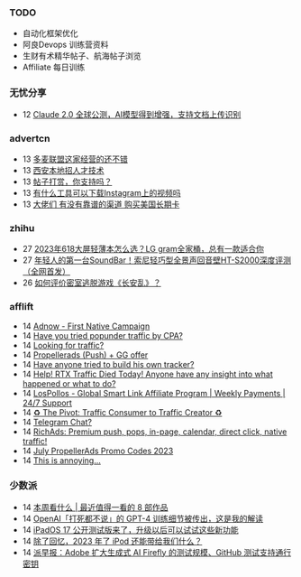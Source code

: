 ### TODO
-  自动化框架优化
-  阿良Devops 训练营资料
-  生财有术精华帖子、航海帖子浏览
-  Affiliate 每日训练

### 无忧分享
<!-- ruyo:START -->
-  12 [Claude 2.0 全球公测，AI模型得到增强，支持文档上传识别](https://51.ruyo.net/18428.html)<!-- ruyo:END -->

### advertcn
<!-- advertcn:START -->
-  13 [多麦联盟这家经营的还不错](https://www.advertcn.com/forum.php?mod=viewthread&tid=111194)
-  13 [西安本地招人才技术](https://www.advertcn.com/forum.php?mod=viewthread&tid=111193)
-  13 [帖子打赏，你支持吗？](https://www.advertcn.com/forum.php?mod=viewthread&tid=111191)
-  13 [有什么工具可以下载Instagram上的视频吗](https://www.advertcn.com/forum.php?mod=viewthread&tid=111190)
-  13 [大佬们 有没有靠谱的渠道 购买美国长期卡](https://www.advertcn.com/forum.php?mod=viewthread&tid=111187)<!-- advertcn:END -->

### zhihu
<!-- zhihu:START -->
-  27 [2023年618大屏轻薄本怎么选？LG gram全家桶，总有一款适合你](http://zhuanlan.zhihu.com/p/632641888?utm_campaign=rss&utm_medium=rss&utm_source=rss&utm_content=title)
-  27 [年轻人的第一台SoundBar！索尼轻巧型全景声回音壁HT-S2000深度评测（全网首发）](http://zhuanlan.zhihu.com/p/630990296?utm_campaign=rss&utm_medium=rss&utm_source=rss&utm_content=title)
-  26 [如何评价密室逃脱游戏《长安乱》？](http://www.zhihu.com/question/563950552/answer/3045961312?utm_campaign=rss&utm_medium=rss&utm_source=rss&utm_content=title)<!-- zhihu:END -->

### afflift
<!-- afflift:START -->
-  14 [Adnow - First Native Campaign](https://afflift.com/f/threads/adnow-first-native-campaign.9524/)
-  14 [Have you tried popunder traffic by CPA?](https://afflift.com/f/threads/have-you-tried-popunder-traffic-by-cpa.6522/)
-  14 [Looking for traffic?](https://afflift.com/f/threads/looking-for-traffic.10866/)
-  14 [Propellerads &lpar;Push&rpar; + GG offer](https://afflift.com/f/threads/propellerads-push-gg-offer.11170/)
-  14 [Have anyone tried to build his own tracker?](https://afflift.com/f/threads/have-anyone-tried-to-build-his-own-tracker.11280/)
-  14 [Help! RTX Traffic Died Today! Anyone have any insight into what happened or what to do?](https://afflift.com/f/threads/help-rtx-traffic-died-today-anyone-have-any-insight-into-what-happened-or-what-to-do.10847/)
-  14 [LosPollos - Global Smart Link Affiliate Program | Weekly Payments | 24/7 Support](https://afflift.com/f/threads/lospollos-global-smart-link-affiliate-program-weekly-payments-24-7-support.1702/)
-  14 [♻ The Pivot: Traffic Consumer to Traffic Creator ♻](https://afflift.com/f/threads/%E2%99%BB-the-pivot-traffic-consumer-to-traffic-creator-%E2%99%BB.11140/)
-  14 [Telegram Chat?](https://afflift.com/f/threads/telegram-chat.11283/)
-  14 [RichAds: Premium push, pops, in-page, calendar, direct click, native traffic!](https://afflift.com/f/threads/richads-premium-push-pops-in-page-calendar-direct-click-native-traffic.991/)
-  14 [July PropellerAds Promo Codes 2023](https://afflift.com/f/threads/july-propellerads-promo-codes-2023.11242/)
-  14 [This is annoying...](https://afflift.com/f/threads/this-is-annoying.11271/)<!-- afflift:END -->

### 少数派
<!-- sspai:START -->
-  14 [本周看什么 | 最近值得一看的 8 部作品](https://sspai.com/post/81160)
-  14 [OpenAI「打死都不说」的 GPT-4 训练细节被传出，这是我的解读](https://sspai.com/post/81091)
-  14 [iPadOS 17 公开测试版来了，升级以后可以试试这些新功能](https://sspai.com/post/81139)
-  14 [除了回忆，2023 年了 iPod 还能带给我们什么？](https://sspai.com/post/81114)
-  14 [派早报：Adobe 扩大生成式 AI Firefly 的测试规模、GitHub 测试支持通行密钥](https://sspai.com/post/81135)<!-- sspai:END -->
